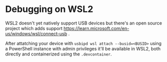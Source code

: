 # Debugging on WSL2

WSL2 doesn't yet natively support USB devices but there's an open source project
which adds support https://learn.microsoft.com/en-us/windows/wsl/connect-usb .

After attatching your device with `usbipd wsl attach --busid=<BUSID>` using a
PowerShell instance with admin privileges it'll be available in WSL2, both directly
and containerized using the `.devcontainer`.
